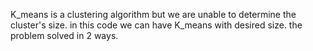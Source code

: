 K_means is a clustering algorithm but we are unable to determine the cluster's size. in this code we can have K_means with desired size. the problem solved in 2 ways.
